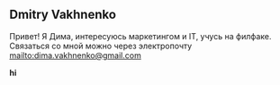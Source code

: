 ## Dmitry Vakhnenko

Привет! Я Дима, интересуюсь маркетингом и IT, учусь на филфаке.
Связаться со мной можно через электропочту [mailto:dima.vakhnenko@gmail.com](dima.vakhnenko@gmail.com)

<strong>hi</strong>
